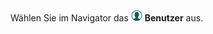 <!-- markdownlint-disable-file MD041 -->
Wählen Sie im Navigator das ![Symbol][img1] **Benutzer** aus.

<!-- Referenced images -->
[img1]: ../../../../../../common/icons/nav-admin-users-active.png
